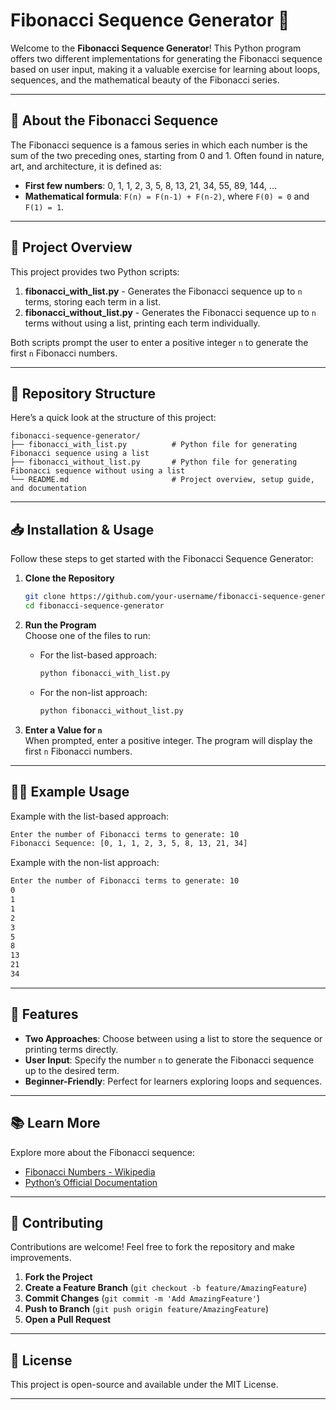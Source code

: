 # Fibonacci Sequence Generator 🔢

Welcome to the **Fibonacci Sequence Generator**! This Python program offers two different implementations for generating the Fibonacci sequence based on user input, making it a valuable exercise for learning about loops, sequences, and the mathematical beauty of the Fibonacci series.

---

## 📜 About the Fibonacci Sequence

The Fibonacci sequence is a famous series in which each number is the sum of the two preceding ones, starting from 0 and 1. Often found in nature, art, and architecture, it is defined as:

- **First few numbers**: 0, 1, 1, 2, 3, 5, 8, 13, 21, 34, 55, 89, 144, …
- **Mathematical formula**: `F(n) = F(n-1) + F(n-2)`, where `F(0) = 0` and `F(1) = 1`.

---

## 🚀 Project Overview

This project provides two Python scripts:
1. **fibonacci_with_list.py** - Generates the Fibonacci sequence up to `n` terms, storing each term in a list.
2. **fibonacci_without_list.py** - Generates the Fibonacci sequence up to `n` terms without using a list, printing each term individually.

Both scripts prompt the user to enter a positive integer `n` to generate the first `n` Fibonacci numbers.

---

## 📂 Repository Structure

Here’s a quick look at the structure of this project:

```
fibonacci-sequence-generator/
├── fibonacci_with_list.py          # Python file for generating Fibonacci sequence using a list
├── fibonacci_without_list.py       # Python file for generating Fibonacci sequence without using a list
└── README.md                       # Project overview, setup guide, and documentation
```

---

## 📥 Installation & Usage

Follow these steps to get started with the Fibonacci Sequence Generator:

1. **Clone the Repository**  
   ```bash
   git clone https://github.com/your-username/fibonacci-sequence-generator.git
   cd fibonacci-sequence-generator
   ```

2. **Run the Program**  
   Choose one of the files to run:

   - For the list-based approach:
     ```bash
     python fibonacci_with_list.py
     ```
   - For the non-list approach:
     ```bash
     python fibonacci_without_list.py
     ```

3. **Enter a Value for `n`**  
   When prompted, enter a positive integer. The program will display the first `n` Fibonacci numbers.

---

## 👨‍💻 Example Usage

Example with the list-based approach:

```bash
Enter the number of Fibonacci terms to generate: 10
Fibonacci Sequence: [0, 1, 1, 2, 3, 5, 8, 13, 21, 34]
```

Example with the non-list approach:

```bash
Enter the number of Fibonacci terms to generate: 10
0
1
1
2
3
5
8
13
21
34
```

---

## 🌟 Features

- **Two Approaches**: Choose between using a list to store the sequence or printing terms directly.
- **User Input**: Specify the number `n` to generate the Fibonacci sequence up to the desired term.
- **Beginner-Friendly**: Perfect for learners exploring loops and sequences.

---

## 📚 Learn More

Explore more about the Fibonacci sequence:
- [Fibonacci Numbers - Wikipedia](https://en.wikipedia.org/wiki/Fibonacci_number)
- [Python’s Official Documentation](https://docs.python.org/3/)
  
---

## 🤝 Contributing

Contributions are welcome! Feel free to fork the repository and make improvements.

1. **Fork the Project**
2. **Create a Feature Branch** (`git checkout -b feature/AmazingFeature`)
3. **Commit Changes** (`git commit -m 'Add AmazingFeature'`)
4. **Push to Branch** (`git push origin feature/AmazingFeature`)
5. **Open a Pull Request**

---

## 📄 License

This project is open-source and available under the MIT License.

---
